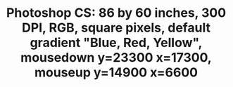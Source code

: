 ---
ee_id: '4133'
site: '1'
type: '2'
url: 2014-017-photoshop-cs
title: 'Photoshop CS: 86 by 60 inches, 300 DPI, RGB, square pixels, default gradient
  "Blue, Red, Yellow", mousedown y=23300 x=17300, mouseup y=14900 x=6600'
year: '2014'
display_year: '2014'
medium: Chromogenic print
dims: 86 x 60 in
pitch:
ps:
live_url:
related:
youtube:
related_code:
imgs: photoshop-cs-2014-017-full-database-FA.jpg
subheading:
download:
add_credit:
commission:
layout: things-i-made
---